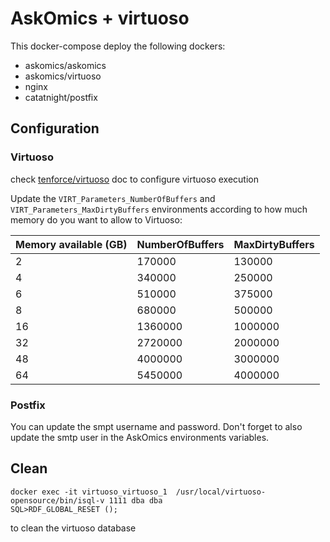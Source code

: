 # AskOmics + virtuoso

This docker-compose deploy the following dockers:

- askomics/askomics
- askomics/virtuoso
- nginx
- catatnight/postfix

## Configuration

### Virtuoso

check [tenforce/virtuoso](https://hub.docker.com/r/tenforce/virtuoso/) doc to configure virtuoso execution

Update the `VIRT_Parameters_NumberOfBuffers` and `VIRT_Parameters_MaxDirtyBuffers` environments according to how much memory do you want to allow to Virtuoso:


| Memory available (GB) | NumberOfBuffers | MaxDirtyBuffers |
|-----------------------|-----------------|-----------------|
| 2                     | 170000          | 130000          |
| 4                     | 340000          | 250000          |
| 6                     | 510000          | 375000          |
| 8                     | 680000          | 500000          |
| 16                    | 1360000         | 1000000         |
| 32                    | 2720000         | 2000000         |
| 48                    | 4000000         | 3000000         |
| 64                    | 5450000         | 4000000         |

### Postfix

You can update the smpt username and password. Don't forget to also update the smtp user in the AskOmics environments variables.

## Clean

    docker exec -it virtuoso_virtuoso_1  /usr/local/virtuoso-opensource/bin/isql-v 1111 dba dba
    SQL>RDF_GLOBAL_RESET ();

to clean the virtuoso database